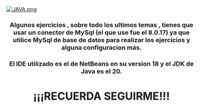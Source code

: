 [![JAVA.png](https://i.postimg.cc/hvbJnVWg/JAVA.png)](https://postimg.cc/SYRQ72xt)


### <div align="center">Algunos ejercicios , sobre todo los ultimos temas , tienes que usar un conector de MySql (el que use fue el 8.0.17) ya que utilice MySql de base de datos para realizar los ejercicios y alguna configuracion más.</div>

### <div align="center">El IDE utilizado es el de NetBeans en su version 18 y el JDK de Java es el 20.</div>

# <div align="center">¡¡¡RECUERDA SEGUIRME!!!</div>

